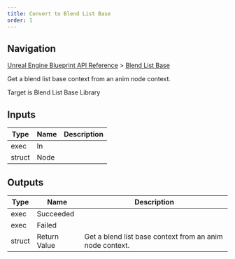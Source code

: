```yaml
---
title: Convert to Blend List Base
order: 1
---
```

## Navigation

[Unreal Engine Blueprint API Reference](https://dev.epicgames.com/documentation/en-us/unreal-engine/BlueprintAPI) > [Blend List Base](https://dev.epicgames.com/documentation/en-us/unreal-engine/BlueprintAPI/BlendListBase)

Get a blend list base context from an anim node context.

Target is Blend List Base Library

## Inputs

| Type | Name | Description |
| --- | --- | --- |
| exec | In |  |
| struct | Node |  |

## Outputs

| Type | Name | Description |
| --- | --- | --- |
| exec | Succeeded |  |
| exec | Failed |  |
| struct | Return Value | Get a blend list base context from an anim node context. |
